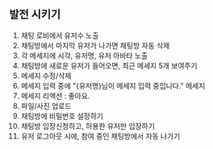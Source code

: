 ## 발전 시키기

1. 채팅 로비에서 유저수 노출
2. 채팅방에서 마지막 유저가 나가면 채팅방 자동 삭제
3. 각 메세지에 시각, 유저명, 유저 아바타 노출
4. 채팅방에 새로운 유저가 들어오면, 최근 메세지 5개 보여주기
5. 메세지 수정/삭제
6. 메세지 입력 중에 "{유저명}님이 메세지 입력 중입니다." 메세지
7. 메세지 리액션 : 좋아요.
8. 파일/사진 업로드
9. 채팅방에 비밀번호 설정하기
10. 채팅방 입장신청하고, 허용한 유저만 입장하기
11. 유저 로그아웃 시에, 참여 중인 채팅방에서 자동 나가기
